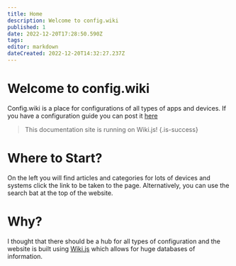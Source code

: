 ```yaml
---
title: Home
description: Welcome to config.wiki
published: 1
date: 2022-12-20T17:28:50.590Z
tags: 
editor: markdown
dateCreated: 2022-12-20T14:32:27.237Z
---
```


# Welcome to config.wiki
Config.wiki is a place for configurations of all types of apps and devices. If you have a configuration guide you can post it [here](/home)

> This documentation site is running on Wiki.js!
{.is-success}

# Where to Start?
On the left you will find articles and categories for lots of devices and systems click the link to be taken to the page. Alternatively, you can use the search bat at the top of the website.

# Why?
I thought that there should be a hub for all types of configuration and the website is built using [Wiki.js](https://js.wiki) which allows for huge databases of information.